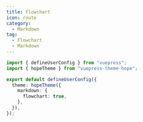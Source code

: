 ```yaml
---
title: Flowchart
icon: route
category:
  - Markdown
tag:
  - Flowchart
  - Markdown
---
```


<!-- @include: @md-enhance/guide/chart/flowchart.md#before -->

```ts twoslash {7} title=".vuepress/config.ts"
import { defineUserConfig } from "vuepress";
import { hopeTheme } from "vuepress-theme-hope";

export default defineUserConfig({
  theme: hopeTheme({
    markdown: {
      flowchart: true,
    },
  }),
});
```

<!-- @include: @md-enhance/guide/chart/flowchart.md#after -->
